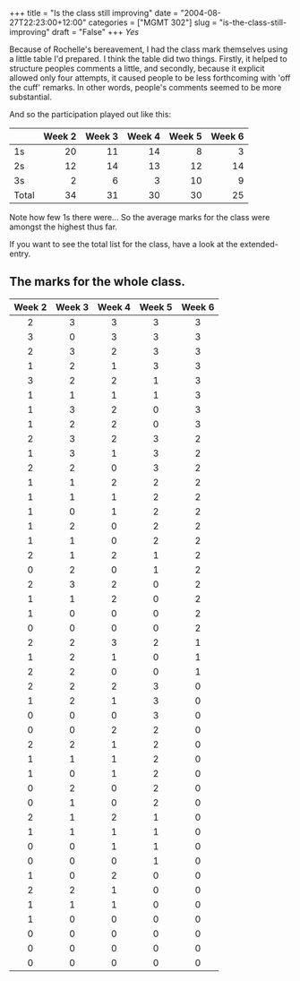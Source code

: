 +++
title = "Is the class still improving"
date = "2004-08-27T22:23:00+12:00"
categories = ["MGMT 302"]
slug = "is-the-class-still-improving"
draft = "False"
+++
_Yes_

Because of Rochelle's bereavement, I had the class mark themselves
using a little table I'd prepared. I think the table did two things.
Firstly, it helped to structure peoples comments a little, and
secondly, because it explicit allowed only four attempts, it caused
people to be less forthcoming with 'off the cuff' remarks. In other
words, people's comments seemed to be more substantial.

And so the participation played out like this:

| |Week 2|Week 3|Week 4|Week 5|Week 6|
|-|----:|----:|----:|----:|----:|
| 1s| 20| 11| 14| 8| 3|
| 2s| 12| 14| 13| 12| 14|
| 3s| 2| 6| 3| 10| 9|
|Total| 34| 31| 30| 30| 25|

Note how few 1s there were... So the average marks for the class were
amongst the highest thus far.

If you want to see the total list for the class, have a look at the
extended-entry.

## The marks for the whole class.

|Week 2|Week 3|Week 4|Week 5|Week 6|
|:---:|:---:|:---:|:---:|:---:|
|2|3|3|3|3|
|3|0|3|3|3|
|2|3|2|3|3|
|1|2|1|3|3|
|3|2|2|1|3|
|1|1|1|1|3|
|1|3|2|0|3|
|1|2|2|0|3|
|2|3|2|3|2|
|1|3|1|3|2|
|2|2|0|3|2|
|1|1|2|2|2|
|1|1|1|2|2|
|1|0|1|2|2|
|1|2|0|2|2|
|1|1|0|2|2|
|2|1|2|1|2|
|0|2|0|1|2|
|2|3|2|0|2|
|1|1|2|0|2|
|1|0|0|0|2|
|0|0|0|0|2|
|2|2|3|2|1|
|1|2|1|0|1|
|2|2|0|0|1|
|2|2|2|3|0|
|1|2|1|3|0|
|0|0|0|3|0|
|0|0|2|2|0|
|2|2|1|2|0|
|1|1|1|2|0|
|1|0|1|2|0|
|0|2|0|2|0|
|0|1|0|2|0|
|2|1|2|1|0|
|1|1|1|1|0|
|0|0|1|1|0|
|0|0|0|1|0|
|1|0|2|0|0|
|2|2|1|0|0|
|1|1|1|0|0|
|1|0|0|0|0|
|0|0|0|0|0|
|0|0|0|0|0|
|0|0|0|0|0|
